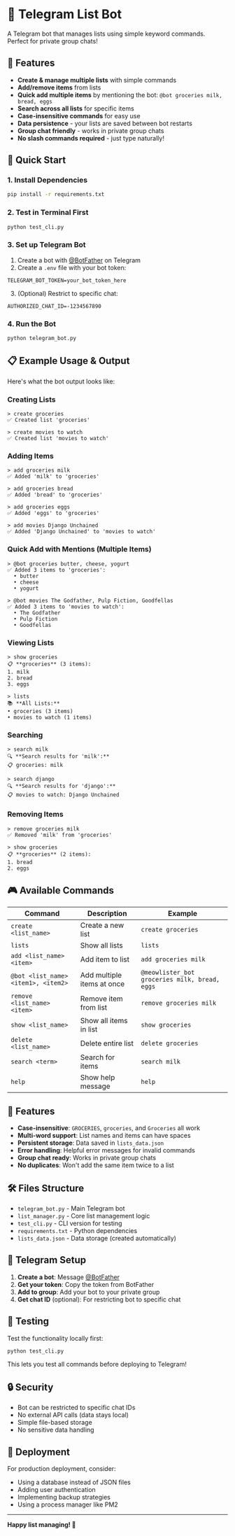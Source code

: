 # 🤖 Telegram List Bot

A Telegram bot that manages lists using simple keyword commands. Perfect for private group chats!

## 🎯 Features

- **Create & manage multiple lists** with simple commands
- **Add/remove items** from lists
- **Quick add multiple items** by mentioning the bot: `@bot groceries milk, bread, eggs`
- **Search across all lists** for specific items
- **Case-insensitive commands** for easy use
- **Data persistence** - your lists are saved between bot restarts
- **Group chat friendly** - works in private group chats
- **No slash commands required** - just type naturally!

## 🚀 Quick Start

### 1. Install Dependencies

```bash
pip install -r requirements.txt
```

### 2. Test in Terminal First

```bash
python test_cli.py
```

### 3. Set up Telegram Bot

1. Create a bot with [@BotFather](https://t.me/BotFather) on Telegram
2. Create a `.env` file with your bot token:

```
TELEGRAM_BOT_TOKEN=your_bot_token_here
```

3. (Optional) Restrict to specific chat:
```
AUTHORIZED_CHAT_ID=-1234567890
```

### 4. Run the Bot

```bash
python telegram_bot.py
```

## 📋 Example Usage & Output

Here's what the bot output looks like:

### Creating Lists
```
> create groceries
✅ Created list 'groceries'

> create movies to watch
✅ Created list 'movies to watch'
```

### Adding Items
```
> add groceries milk
✅ Added 'milk' to 'groceries'

> add groceries bread
✅ Added 'bread' to 'groceries'

> add groceries eggs
✅ Added 'eggs' to 'groceries'

> add movies Django Unchained
✅ Added 'Django Unchained' to 'movies to watch'
```

### Quick Add with Mentions (Multiple Items)
```
> @bot groceries butter, cheese, yogurt
✅ Added 3 items to 'groceries':
  • butter
  • cheese  
  • yogurt

> @bot movies The Godfather, Pulp Fiction, Goodfellas
✅ Added 3 items to 'movies to watch':
  • The Godfather
  • Pulp Fiction
  • Goodfellas
```

### Viewing Lists
```
> show groceries
📋 **groceries** (3 items):
1. milk
2. bread
3. eggs

> lists
📚 **All Lists:**
• groceries (3 items)
• movies to watch (1 items)
```

### Searching
```
> search milk
🔍 **Search results for 'milk':**
📋 groceries: milk

> search django
🔍 **Search results for 'django':**
📋 movies to watch: Django Unchained
```

### Removing Items
```
> remove groceries milk
✅ Removed 'milk' from 'groceries'

> show groceries
📋 **groceries** (2 items):
1. bread
2. eggs
```

## 🎮 Available Commands

| Command | Description | Example |
|---------|-------------|---------|
| `create <list_name>` | Create a new list | `create groceries` |
| `lists` | Show all lists | `lists` |
| `add <list_name> <item>` | Add item to list | `add groceries milk` |
| `@bot <list_name> <item1>, <item2>` | Add multiple items at once | `@meowlister_bot groceries milk, bread, eggs` |
| `remove <list_name> <item>` | Remove item from list | `remove groceries milk` |
| `show <list_name>` | Show all items in list | `show groceries` |
| `delete <list_name>` | Delete entire list | `delete groceries` |
| `search <term>` | Search for items | `search milk` |
| `help` | Show help message | `help` |

## 🔧 Features

- **Case-insensitive**: `GROCERIES`, `groceries`, and `Groceries` all work
- **Multi-word support**: List names and items can have spaces
- **Persistent storage**: Data saved in `lists_data.json`
- **Error handling**: Helpful error messages for invalid commands
- **Group chat ready**: Works in private group chats
- **No duplicates**: Won't add the same item twice to a list

## 🛠️ Files Structure

- `telegram_bot.py` - Main Telegram bot
- `list_manager.py` - Core list management logic
- `test_cli.py` - CLI version for testing
- `requirements.txt` - Python dependencies
- `lists_data.json` - Data storage (created automatically)

## 📱 Telegram Setup

1. **Create a bot**: Message [@BotFather](https://t.me/BotFather)
2. **Get your token**: Copy the token from BotFather
3. **Add to group**: Add your bot to your private group
4. **Get chat ID** (optional): For restricting bot to specific chat

## 🧪 Testing

Test the functionality locally first:

```bash
python test_cli.py
```

This lets you test all commands before deploying to Telegram!

## 🔒 Security

- Bot can be restricted to specific chat IDs
- No external API calls (data stays local)
- Simple file-based storage
- No sensitive data handling

## 🚀 Deployment

For production deployment, consider:
- Using a database instead of JSON files
- Adding user authentication
- Implementing backup strategies
- Using a process manager like PM2

---

**Happy list managing! 🎉** 
